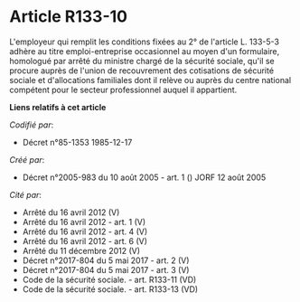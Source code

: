 # Article R133-10

L'employeur qui remplit les conditions fixées au 2° de l'article L. 133-5-3 adhère au titre emploi-entreprise occasionnel au
moyen d'un formulaire, homologué par arrêté du ministre chargé de la sécurité sociale, qu'il se procure auprès de l'union de
recouvrement des cotisations de sécurité sociale et d'allocations familiales dont il relève ou auprès du centre national
compétent pour le secteur professionnel auquel il appartient.

**Liens relatifs à cet article**

_Codifié par_:

  - Décret n°85-1353 1985-12-17

_Créé par_:

  - Décret n°2005-983 du 10 août 2005 - art. 1 () JORF 12 août 2005

_Cité par_:

  - Arrêté du 16 avril 2012 (V)
  - Arrêté du 16 avril 2012 - art. 1 (V)
  - Arrêté du 16 avril 2012 - art. 4 (V)
  - Arrêté du 16 avril 2012 - art. 6 (V)
  - Arrêté du 11 décembre 2012 (V)
  - Décret n°2017-804 du 5 mai 2017 - art. 2 (V)
  - Décret n°2017-804 du 5 mai 2017 - art. 3 (V)
  - Code de la sécurité sociale. - art. R133-11 (VD)
  - Code de la sécurité sociale. - art. R133-13 (VD)
